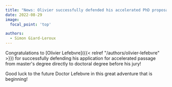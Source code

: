 ```yaml
---
title: "News: Olivier successfully defended his accelerated PhD proposal!"
date: 2022-08-29
image:
  focal_point: 'top'

authors:
  - Simon Giard-Leroux
---
```


Congratulations to [Olivier Lefebvre]({{< relref "/authors/olivier-lefebvre" >}}) for successfully defending his 
application for accelerated passage from master's degree directly to doctoral degree before his jury! 

Good luck to the future Doctor Lefebvre in this great adventure that is beginning!
